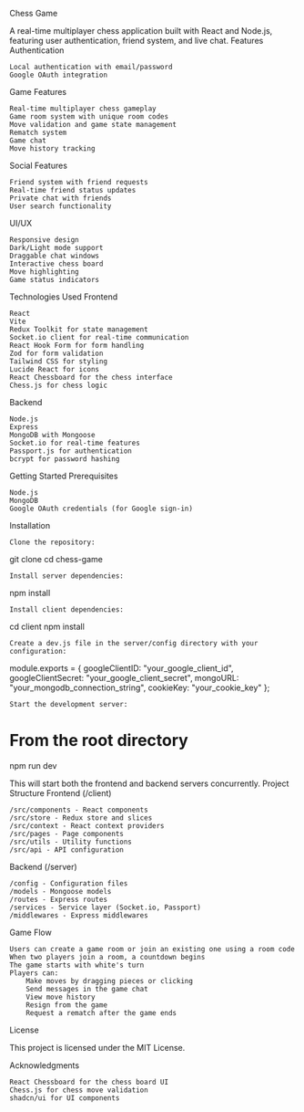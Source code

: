 Chess Game

A real-time multiplayer chess application built with React and Node.js, featuring user authentication, friend system, and live chat.
Features
Authentication

    Local authentication with email/password
    Google OAuth integration

Game Features

    Real-time multiplayer chess gameplay
    Game room system with unique room codes
    Move validation and game state management
    Rematch system
    Game chat
    Move history tracking

Social Features

    Friend system with friend requests
    Real-time friend status updates
    Private chat with friends
    User search functionality

UI/UX

    Responsive design
    Dark/Light mode support
    Draggable chat windows
    Interactive chess board
    Move highlighting
    Game status indicators

Technologies Used
Frontend

    React
    Vite
    Redux Toolkit for state management
    Socket.io client for real-time communication
    React Hook Form for form handling
    Zod for form validation
    Tailwind CSS for styling
    Lucide React for icons
    React Chessboard for the chess interface
    Chess.js for chess logic

Backend

    Node.js
    Express
    MongoDB with Mongoose
    Socket.io for real-time features
    Passport.js for authentication
    bcrypt for password hashing

Getting Started
Prerequisites

    Node.js
    MongoDB
    Google OAuth credentials (for Google sign-in)

Installation

    Clone the repository:

git clone <repository-url>
cd chess-game

    Install server dependencies:

npm install

    Install client dependencies:

cd client
npm install

    Create a dev.js file in the server/config directory with your configuration:

module.exports = {
  googleClientID: "your_google_client_id",
  googleClientSecret: "your_google_client_secret",
  mongoURL: "your_mongodb_connection_string",
  cookieKey: "your_cookie_key"
};

    Start the development server:

# From the root directory
npm run dev

This will start both the frontend and backend servers concurrently.
Project Structure
Frontend (/client)

    /src/components - React components
    /src/store - Redux store and slices
    /src/context - React context providers
    /src/pages - Page components
    /src/utils - Utility functions
    /src/api - API configuration

Backend (/server)

    /config - Configuration files
    /models - Mongoose models
    /routes - Express routes
    /services - Service layer (Socket.io, Passport)
    /middlewares - Express middlewares

Game Flow

    Users can create a game room or join an existing one using a room code
    When two players join a room, a countdown begins
    The game starts with white's turn
    Players can:
        Make moves by dragging pieces or clicking
        Send messages in the game chat
        View move history
        Resign from the game
        Request a rematch after the game ends

License

This project is licensed under the MIT License.

Acknowledgments

    React Chessboard for the chess board UI
    Chess.js for chess move validation
    shadcn/ui for UI components
